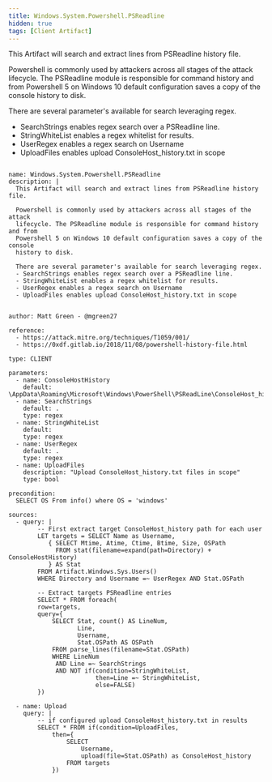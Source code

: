 ```yaml
---
title: Windows.System.Powershell.PSReadline
hidden: true
tags: [Client Artifact]
---
```


This Artifact will search and extract lines from PSReadline history file.

Powershell is commonly used by attackers across all stages of the attack
lifecycle. The PSReadline module is responsible for command history and from
Powershell 5 on Windows 10 default configuration saves a copy of the console
history to disk.

There are several parameter's available for search leveraging regex.
- SearchStrings enables regex search over a PSReadline line.
- StringWhiteList enables a regex whitelist for results.
- UserRegex enables a regex search on Username
- UploadFiles enables upload ConsoleHost_history.txt in scope


<pre><code class="language-yaml">
name: Windows.System.Powershell.PSReadline
description: |
  This Artifact will search and extract lines from PSReadline history file.

  Powershell is commonly used by attackers across all stages of the attack
  lifecycle. The PSReadline module is responsible for command history and from
  Powershell 5 on Windows 10 default configuration saves a copy of the console
  history to disk.

  There are several parameter's available for search leveraging regex.
  - SearchStrings enables regex search over a PSReadline line.
  - StringWhiteList enables a regex whitelist for results.
  - UserRegex enables a regex search on Username
  - UploadFiles enables upload ConsoleHost_history.txt in scope


author: Matt Green - @mgreen27

reference:
  - https://attack.mitre.org/techniques/T1059/001/
  - https://0xdf.gitlab.io/2018/11/08/powershell-history-file.html

type: CLIENT

parameters:
  - name: ConsoleHostHistory
    default: \AppData\Roaming\Microsoft\Windows\PowerShell\PSReadLine\ConsoleHost_history.txt
  - name: SearchStrings
    default: .
    type: regex
  - name: StringWhiteList
    default:
    type: regex
  - name: UserRegex
    default: .
    type: regex
  - name: UploadFiles
    description: "Upload ConsoleHost_history.txt files in scope"
    type: bool

precondition:
  SELECT OS From info() where OS = 'windows'

sources:
  - query: |
        -- First extract target ConsoleHost_history path for each user
        LET targets = SELECT Name as Username,
           { SELECT Mtime, Atime, Ctime, Btime, Size, OSPath
             FROM stat(filename=expand(path=Directory) + ConsoleHostHistory)
           } AS Stat
        FROM Artifact.Windows.Sys.Users()
        WHERE Directory and Username =~ UserRegex AND Stat.OSPath

        -- Extract targets PSReadline entries
        SELECT * FROM foreach(
        row=targets,
        query={
            SELECT Stat, count() AS LineNum,
                   Line,
                   Username,
                   Stat.OSPath AS OSPath
            FROM parse_lines(filename=Stat.OSPath)
            WHERE LineNum
             AND Line =~ SearchStrings
             AND NOT if(condition=StringWhiteList,
                        then=Line =~ StringWhiteList,
                        else=FALSE)
        })

  - name: Upload
    query: |
        -- if configured upload ConsoleHost_history.txt in results
        SELECT * FROM if(condition=UploadFiles,
            then={
                SELECT
                    Username,
                    upload(file=Stat.OSPath) as ConsoleHost_history
                FROM targets
            })

</code></pre>


